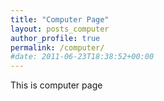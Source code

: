 ```yaml
---
title: "Computer Page"
layout: posts_computer
author_profile: true
permalink: /computer/
#date: 2011-06-23T18:38:52+00:00
---
```


This is computer page